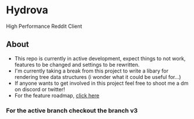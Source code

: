 # Hydrova
High Performance Reddit Client
## About
- This repo is currently in active development, expect things to not work, features to be changed and settings to be rewritten.
- I'm currently taking a break from this project to write a libary for rendering tree data structures (i wonder what it could be useful for...)
- If anyone wants to get involved in this project feel free to shoot me a dm on discord or twitter!
- For the feature roadmap, [click here](https://trello.com/b/iyn74cJK/hydrova)

### For the active branch checkout the branch v3
